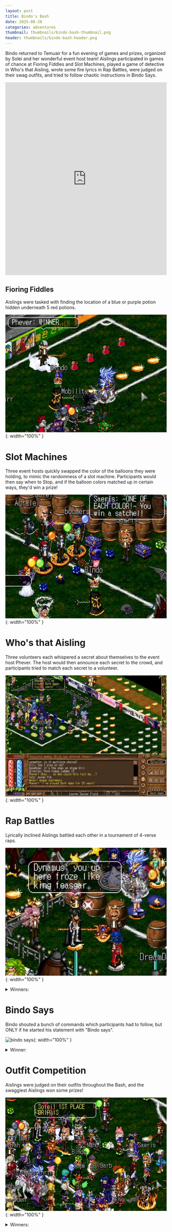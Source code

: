 ```yaml
---
layout: post
title: Bindo's Bash
date: 2025-08-20
categories: adventures
thumbnail: thumbnails/bindo-bash-thumbnail.png
header: thumbnails/bindo-bash-header.png
---
```



Bindo returned to Temuair for a fun evening of games and prizes, organized by Solei and her wonderful event host team! Aislings participated in games of chance at Fioring Fiddles and Slot Machines, played a game of detective in Who's that Aisling, wrote some fire lyrics in Rap Battles, were judged on their swag outfits, and tried to follow chaotic instructions in Bindo Says.


<iframe width="100%" height="600" src="https://www.youtube.com/embed/_d2P32fLMUo?si=uGCiYYkdISAgZfSz" title="YouTube video player" frameborder="0" allow="accelerometer; autoplay; clipboard-write; encrypted-media; gyroscope; picture-in-picture; web-share" referrerpolicy="strict-origin-when-cross-origin" allowfullscreen></iframe>


## Fioring Fiddles

Aislings were tasked with finding the location of a blue or purple potion hidden underneath 5 red potions.

![fioring fiddles](/assets/img/adventures/bindo-bash/fioring-fiddles.png){: width="100%" }

# Slot Machines

Three event hosts quickly swapped the color of the balloons they were holding, to mimic the randomness of a slot machine. Participants would then say when to Stop, and if the balloon colors matched up in certain ways, they'd win a prize!

![slot machines](/assets/img/adventures/bindo-bash/slot-machine.png){: width="100%" }

# Who's that Aisling

Three volunteers each whispered a secret about themselves to the event host Phever. The host would then announce each secret to the crowd, and participants tried to match each secret to a volunteer.

![whos that aisling](/assets/img/adventures/bindo-bash/whos-that-aisling.png){: width="100%" }

# Rap Battles

Lyrically inclined Aislings battled each other in a tournament of 4-verse raps.

![rap battles](/assets/img/adventures/bindo-bash/rap-battle.png){: width="100%" }

<details><summary>Winners:</summary>
1. Woodlyn
<br />
2. DemureDemon
</details>


# Bindo Says

Bindo shouted a bunch of commands which participants had to follow, but ONLY if he started his statement with "Bindo says".

![bindo says](/assets/img/adventures/bindo-bash/bindo-says.png){: width="100%" }


<details><summary>Winner:</summary>
1. TheJuiceBox
</details>

# Outfit Competition

Aislings were judged on their outfits throughout the Bash, and the swaggiest Aislings won some prizes!

![swag competition](/assets/img/adventures/bindo-bash/swag-off.png){: width="100%" }


<details><summary>Winners:</summary>
1. Tizarah:
<br />
<img src="/assets/img/adventures/bindo-bash/tizarah.png" />
<br />
2. Aphoxia:
<br />
<img src="/assets/img/adventures/bindo-bash/aphoxia.png" />
<br />
3. Armada:
<br />
<img src="/assets/img/adventures/bindo-bash/armada.png" />
</details>


